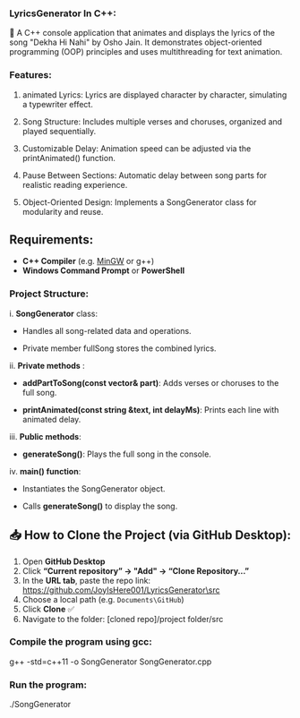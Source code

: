 ### LyricsGenerator In C++:

🎵 A C++ console application that animates and displays the lyrics of the song "Dekha Hi Nahi" by Osho Jain. It demonstrates object-oriented programming (OOP) principles and uses multithreading for text animation.

### Features:

1. animated Lyrics: Lyrics are displayed character by character, simulating a typewriter effect.

2. Song Structure: Includes multiple verses and choruses, organized and played sequentially.

3. Customizable Delay: Animation speed can be adjusted via the printAnimated() function.

4. Pause Between Sections: Automatic delay between song parts for realistic reading experience.

5. Object-Oriented Design: Implements a SongGenerator class for modularity and reuse.


## Requirements: 

- **C++ Compiler** (e.g. [MinGW](https://sourceforge.net/projects/mingw/) or g++)  
- **Windows Command Prompt** or **PowerShell**  

### Project Structure:

i. **SongGenerator**  class:

- Handles all song-related data and operations.

- Private member fullSong stores the combined lyrics.

ii. **Private methods** :

- **addPartToSong(const vector<string>& part)**: Adds verses or choruses to the full song.

- **printAnimated(const string &text, int delayMs)**: Prints each line with animated delay.

iii. **Public methods**:

-  **generateSong()**: Plays the full song in the console.

iv. **main() function**:

- Instantiates the SongGenerator object.

- Calls **generateSong()** to display the song.

## 📥 How to Clone the Project (via GitHub Desktop):

1. Open **GitHub Desktop**  
2. Click **“Current repository” → "Add" → “Clone Repository…”**  
3. In the **URL tab**, paste the repo link:
https://github.com/JoyIsHere001/LyricsGenerator\src 
4. Choose a local path (e.g. `Documents\GitHub`)  
5. Click **Clone** ✅  
6. Navigate to the folder:
[cloned repo]/project folder/src


### Compile the program using gcc:

g++ -std=c++11 -o SongGenerator SongGenerator.cpp

### Run the program:

./SongGenerator

